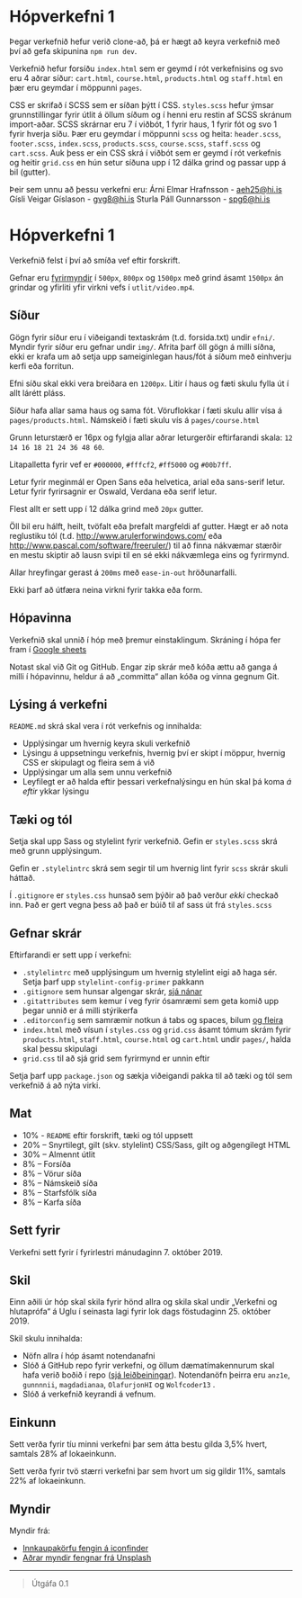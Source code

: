 # Hópverkefni 1

Þegar verkefnið hefur verið clone-að, þá er hægt að keyra verkefnið með því að gefa skipunina `npm run dev`.

Verkefnið hefur forsíðu `index.html` sem er geymd í rót verkefnisins og svo eru 4 aðrar síður: `cart.html`, `course.html`, `products.html` og `staff.html` en þær eru geymdar í möppunni `pages`.

CSS er skrifað í SCSS sem er síðan þýtt í CSS. `styles.scss` hefur ýmsar grunnstillingar fyrir útlit á öllum síðum og í henni eru restin af SCSS skránum import-aðar. SCSS skrárnar eru 7 í viðbót, 1 fyrir haus, 1 fyrir fót og svo 1 fyrir hverja síðu. Þær eru geymdar í möppunni `scss` og heita: `header.scss`, `footer.scss`, `index.scss`, `products.scss`, `course.scss`, `staff.scss` og `cart.scss`.
Auk þess er ein CSS skrá í viðbót sem er geymd í rót verkefnis og heitir `grid.css` en hún setur síðuna upp í 12 dálka grind og passar upp á bil (gutter).

Þeir sem unnu að þessu verkefni eru:
Árni Elmar Hrafnsson - aeh25@hi.is
Gísli Veigar Gíslason - gvg8@hi.is 
Sturla Páll Gunnarsson - spg6@hi.is


# Hópverkefni 1

Verkefnið felst í því að smíða vef eftir forskrift.

Gefnar eru [fyrirmyndir](utlit/) í `500px`, `800px` og `1500px` með grind ásamt `1500px` án grindar og yfirliti yfir virkni vefs í `utlit/video.mp4`.

## Síður

Gögn fyrir síður eru í viðeigandi textaskrám (t.d. forsida.txt) undir `efni/`. Myndir fyrir síður eru gefnar undir `img/`. Afrita þarf öll gögn á milli síðna, ekki er krafa um að setja upp sameiginlegan haus/fót á síðum með einhverju kerfi eða forritun.

Efni síðu skal ekki vera breiðara en `1200px`. Litir í haus og fæti skulu fylla út í allt lárétt pláss.

Síður hafa allar sama haus og sama fót. Vöruflokkar í fæti skulu allir vísa á `pages/products.html`. Námskeið í fæti skulu vís á `pages/course.html`

Grunn leturstærð er 16px og fylgja allar aðrar leturgerðir eftirfarandi skala: `12 14 16 18 21 24 36 48 60`.

Litapalletta fyrir vef er `#000000`, `#fffcf2`, `#ff5000` og `#00b7ff`.

Letur fyrir meginmál er Open Sans eða helvetica, arial eða sans-serif letur.
Letur fyrir fyrirsagnir er Oswald, Verdana eða serif letur.

Flest allt er sett upp í 12 dálka grind með `20px` gutter.

Öll bil eru hálft, heilt, tvöfalt eða þrefalt margfeldi af gutter. Hægt er að nota reglustiku tól (t.d. http://www.arulerforwindows.com/ eða http://www.pascal.com/software/freeruler/) til að finna nákvæmar stærðir en mestu skiptir að lausn svipi til en sé ekki nákvæmlega eins og fyrirmynd.

Allar hreyfingar gerast á `200ms` með `ease-in-out` hröðunarfalli.

Ekki þarf að útfæra neina virkni fyrir takka eða form.

## Hópavinna

Verkefnið skal unnið í hóp með þremur einstaklingum. Skráning í hópa fer fram í [Google sheets](https://docs.google.com/spreadsheets/d/1GwC9OvnpGHIkuX7ArRG7UQ-JV74b_pomegGXOWF1od0/edit?usp=sharing)

Notast skal við Git og GitHub. Engar zip skrár með kóða ættu að ganga á milli í hópavinnu, heldur á að „committa“ allan kóða og vinna gegnum Git.

## Lýsing á verkefni

`README.md` skrá skal vera í rót verkefnis og innihalda:

* Upplýsingar um hvernig keyra skuli verkefnið
* Lýsingu á uppsetningu verkefnis, hvernig því er skipt í möppur, hvernig CSS er skipulagt og fleira sem á við
* Upplýsingar um alla sem unnu verkefnið
* Leyfilegt er að halda eftir þessari verkefnalýsingu en hún skal þá koma _á eftir_ ykkar lýsingu

## Tæki og tól

Setja skal upp Sass og stylelint fyrir verkefnið. Gefin er `styles.scss` skrá með grunn upplýsingum.

Gefin er `.stylelintrc` skrá sem segir til um hvernig lint fyrir `scss` skrár skuli háttað.

Í `.gitignore` er `styles.css` hunsað sem þýðir að það verður _ekki_ checkað inn. Það er gert vegna þess að það er búið til af sass út frá `styles.scss`

## Gefnar skrár

Eftirfarandi er sett upp í verkefni:

* `.stylelintrc` með upplýsingum um hvernig stylelint eigi að haga sér. Setja þarf upp `stylelint-config-primer` pakkann
* `.gitignore` sem hunsar algengar skrár, [sjá nánar](https://help.github.com/ignore-files/)
* `.gitattributes` sem kemur í veg fyrir ósamræmi sem geta komið upp þegar unnið er á milli stýrikerfa
* `.editorconfig` sem samræmir notkun á tabs og spaces, bilum [og fleira](https://editorconfig.org/)
* `index.html` með vísun í `styles.css` og `grid.css` ásamt tómum skrám fyrir `products.html`, `staff.html`, `course.html` og `cart.html` undir `pages/`, halda skal þessu skipulagi
* `grid.css` til að sjá grid sem fyrirmynd er unnin eftir

Setja þarf upp `package.json` og sækja viðeigandi pakka til að tæki og tól sem verkefnið á að nýta virki.

## Mat

* 10% - `README` eftir forskrift, tæki og tól uppsett
* 20% – Snyrtilegt, gilt (skv. stylelint) CSS/Sass, gilt og aðgengilegt HTML
* 30% – Almennt útlit
* 8% – Forsíða
* 8% – Vörur síða
* 8% – Námskeið síða
* 8% – Starfsfólk síða
* 8% – Karfa síða

## Sett fyrir

Verkefni sett fyrir í fyrirlestri mánudaginn 7. október 2019.

## Skil

Einn aðili úr hóp skal skila fyrir hönd allra og skila skal undir „Verkefni og hlutaprófa“ á Uglu í seinasta lagi fyrir lok dags föstudaginn 25. október 2019.

Skil skulu innihalda:

* Nöfn allra í hóp ásamt notendanafni
* Slóð á GitHub repo fyrir verkefni, og öllum dæmatímakennurum skal hafa verið boðið í repo ([sjá leiðbeiningar](https://help.github.com/articles/inviting-collaborators-to-a-personal-repository/)). Notendanöfn þeirra eru `anz1e`, `gunnnnii`, `magdadianaa`, `OlafurjonHI` og `Wolfcoder13` .
* Slóð á verkefnið keyrandi á vefnum.

## Einkunn

Sett verða fyrir tíu minni verkefni þar sem átta bestu gilda 3,5% hvert, samtals 28% af lokaeinkunn.

Sett verða fyrir tvö stærri verkefni þar sem hvort um sig gildir 11%, samtals 22% af lokaeinkunn.

## Myndir

Myndir frá:

* [Innkaupakörfu fengin á iconfinder](https://www.iconfinder.com/icons/216460/cart_icon)
* [Aðrar myndir fengnar frá Unsplash](https://unsplash.com/photos/N4QTBfNQ8Nk)

---

> Útgáfa 0.1
